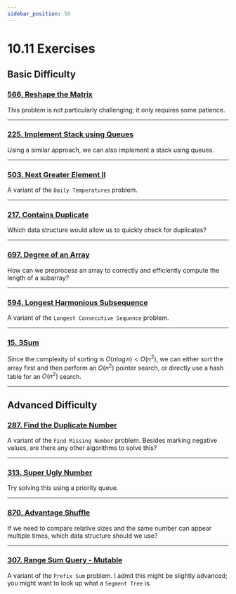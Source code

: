 ```yaml
---
sidebar_position: 58
---
```


# 10.11 Exercises

## Basic Difficulty

### [566. Reshape the Matrix](https://leetcode.com/problems/reshape-the-matrix/)

This problem is not particularly challenging; it only requires some patience.

---

### [225. Implement Stack using Queues](https://leetcode.com/problems/implement-stack-using-queues/)

Using a similar approach, we can also implement a stack using queues.

---

### [503. Next Greater Element II](https://leetcode.com/problems/next-greater-element-ii/)

A variant of the `Daily Temperatures` problem.

---

### [217. Contains Duplicate](https://leetcode.com/problems/contains-duplicate/)

Which data structure would allow us to quickly check for duplicates?

---

### [697. Degree of an Array](https://leetcode.com/problems/degree-of-an-array/)

How can we preprocess an array to correctly and efficiently compute the length of a subarray?

---

### [594. Longest Harmonious Subsequence](https://leetcode.com/problems/longest-harmonious-subsequence/)

A variant of the `Longest Consecutive Sequence` problem.

---

### [15. 3Sum](https://leetcode.com/problems/3sum/)

Since the complexity of sorting is $O(n \log n) < O(n^2)$, we can either sort the array first and then perform an $O(n^2)$ pointer search, or directly use a hash table for an $O(n^2)$ search.

---

## Advanced Difficulty

### [287. Find the Duplicate Number](https://leetcode.com/problems/find-the-duplicate-number/)

A variant of the `Find Missing Number` problem. Besides marking negative values, are there any other algorithms to solve this?

---

### [313. Super Ugly Number](https://leetcode.com/problems/super-ugly-number/)

Try solving this using a priority queue.

---

### [870. Advantage Shuffle](https://leetcode.com/problems/advantage-shuffle/)

If we need to compare relative sizes and the same number can appear multiple times, which data structure should we use?

---

### [307. Range Sum Query - Mutable](https://leetcode.com/problems/range-sum-query-mutable/)

A variant of the `Prefix Sum` problem. I admit this might be slightly advanced; you might want to look up what a `Segment Tree` is.